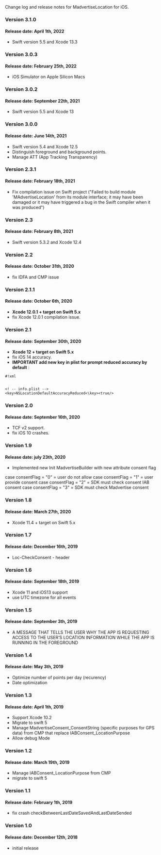 Change log and release notes for MadvertiseLocation for iOS.

### Version 3.1.0
#### Release date: April 1th, 2022

* Swift version 5.5 and Xcode 13.3

### Version 3.0.3
#### Release date: February 25th, 2022


* iOS Simulator on Apple Silicon Macs

### Version 3.0.2
#### Release date: September 22th, 2021

* Swift version 5.5 and Xcode 13

### Version 3.0.0
#### Release date: June 14th, 2021

* Swift version 5.4 and Xcode 12.5
* Distinguish foreground and background points.
* Manage ATT (App Tracking Transparency)

### Version 2.3.1
#### Release date: February 18th, 2021

* Fix compilation issue on Swift project ("Failed to build module 'MAdvertiseLocation' from its module interface; it may have been damaged or it may have triggered a bug in the Swift compiler when it was produced")

### Version 2.3
#### Release date: February 8th, 2021

* Swift version 5.3.2 and Xcode 12.4

### Version 2.2
#### Release date: October 31th, 2020

 - fix IDFA and CMP issue

### Version 2.1.1
#### Release date: October 6th, 2020
* **Xcode 12.0.1 + target on Swift 5.x**
* fix Xcode 12.0.1 compilation issue.

### Version 2.1
#### Release date: September 30th, 2020
* **Xcode 12 + target on Swift 5.x**
* fix iOS 14 accuracy.
* **IMPORTANT add new key in plist for prompt reduced accuracy by default** : 
```
#!xml


<! -- info.plist -->
<key>NSLocationDefaultAccuracyReduced<\key><true/>
```


### Version 2.0
#### Release date: September 16th, 2020
* TCF v2 support.
* fix iOS 10 crashes.

### Version 1.9
#### Release date: july 23th, 2020

 - Implemented  new Init MadvertiseBuilder with new attribute consent flag 

case consentFlag = "0" = user do not allow
case consentFlag = "1" = user provide consent
case consentFlag = "2" = SDK must check consent IAB consent
case consentFlag = "3" = SDK must check Madvertise consent



### Version 1.8
#### Release date: March 27th, 2020

 - Xcode 11.4 + target on Swift 5.x



### Version 1.7
#### Release date: December 16th, 2019

 - Loc-CheckConsent - header

### Version 1.6
#### Release date: September 18th, 2019

 - Xcode 11 and iOS13 support
 - use UTC timezone for all events

### Version 1.5
#### Release date: September 3th, 2019

 - A MESSAGE THAT TELLS THE USER WHY THE APP IS REQUESTING ACCESS TO THE USER’S LOCATION INFORMATION WHILE THE APP IS RUNNING IN THE FOREGROUND 

### Version 1.4
#### Release date: May 3th, 2019

 - Optimize number of points per day (recurency)
 - Date optimization

### Version 1.3
#### Release date: April 1th, 2019

 - Support Xcode 10.2
 - Migrate to swift 5
 - Manage MadvertiseConsent_ConsentString (specific purposes for GPS data) from CMP that replace IABConsent_LocationPurpose
 - Allow debug Mode

### Version 1.2
#### Release date: March 19th, 2019

 - Manage IABConsent_LocationPurpose from CMP
 - migrate to swift 5

### Version 1.1
#### Release date: February 1th, 2019

 - fix crash checkBetweenLastDateSavedAndLastDateSended

### Version 1.0
#### Release date: December 12th, 2018

 - initial release